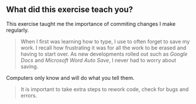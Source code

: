 ## What did this exercise teach you?
 
This exercise taught me the importance of commiting changes I make regularly. 
> When I first was learning how to type, I use to often forget to save my work. I recall how frustrating it was for all the work to be erased and having to start over. As new developments rolled out such as *Google Docs* and *Microsoft Word Auto Save*, I never had to worry about saving. 

Computers only know and will do what you tell them.
> It is important to take extra steps to rework code, check for bugs and errors.
